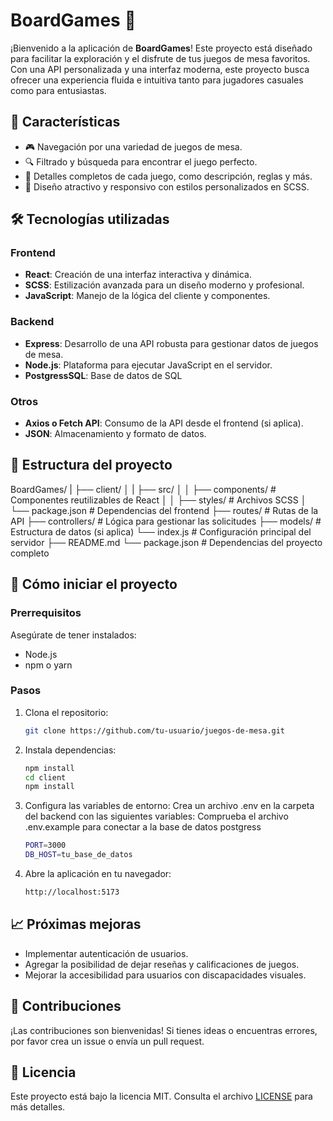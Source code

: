 # BoardGames 🎲  

¡Bienvenido a la aplicación de **BoardGames**! Este proyecto está diseñado para facilitar la exploración y el disfrute de tus juegos de mesa favoritos. Con una API personalizada y una interfaz moderna, este proyecto busca ofrecer una experiencia fluida e intuitiva tanto para jugadores casuales como para entusiastas.  

## 🚀 Características  

- 🎮 Navegación por una variedad de juegos de mesa.  
- 🔍 Filtrado y búsqueda para encontrar el juego perfecto.  
- 📝 Detalles completos de cada juego, como descripción, reglas y más.  
- 🌟 Diseño atractivo y responsivo con estilos personalizados en SCSS.  

## 🛠 Tecnologías utilizadas  

### Frontend  
- **React**: Creación de una interfaz interactiva y dinámica.  
- **SCSS**: Estilización avanzada para un diseño moderno y profesional.  
- **JavaScript**: Manejo de la lógica del cliente y componentes.  

### Backend  
- **Express**: Desarrollo de una API robusta para gestionar datos de juegos de mesa.  
- **Node.js**: Plataforma para ejecutar JavaScript en el servidor.  
- **PostgressSQL**: Base de datos de SQL 


### Otros  
- **Axios o Fetch API**: Consumo de la API desde el frontend (si aplica).  
- **JSON**: Almacenamiento y formato de datos.  

## 📂 Estructura del proyecto  
BoardGames/
| ├── client/
│ | ├── src/
│ │ ├── components/ # Componentes reutilizables de React
│ │ ├── styles/ # Archivos SCSS
│ └── package.json # Dependencias del frontend
├── routes/ # Rutas de la API
├── controllers/ # Lógica para gestionar las solicitudes
├── models/ # Estructura de datos (si aplica)
└── index.js # Configuración principal del servidor
├── README.md
└── package.json # Dependencias del proyecto completo


## 🚀 Cómo iniciar el proyecto  

### Prerrequisitos  
Asegúrate de tener instalados:  
- Node.js 
- npm o yarn  

### Pasos  

1. Clona el repositorio:  
   ```bash  
   git clone https://github.com/tu-usuario/juegos-de-mesa.git  

2. Instala dependencias:
    ```bash
    npm install  
    cd client  
    npm install  

3. Configura las variables de entorno:
Crea un archivo .env en la carpeta del backend con las siguientes variables: Comprueba el archivo .env.example para conectar a la base de datos postgress
    ```bash
    PORT=3000
    DB_HOST=tu_base_de_datos

4. Abre la aplicación en tu navegador:
    ```bash
    http://localhost:5173

## 📈 Próximas mejoras  

- Implementar autenticación de usuarios.  
- Agregar la posibilidad de dejar reseñas y calificaciones de juegos.  
- Mejorar la accesibilidad para usuarios con discapacidades visuales.  

## 👥 Contribuciones  

¡Las contribuciones son bienvenidas! Si tienes ideas o encuentras errores, por favor crea un issue o envía un pull request.  

## 📄 Licencia  

Este proyecto está bajo la licencia MIT. Consulta el archivo [LICENSE](./LICENSE) para más detalles.  

    


